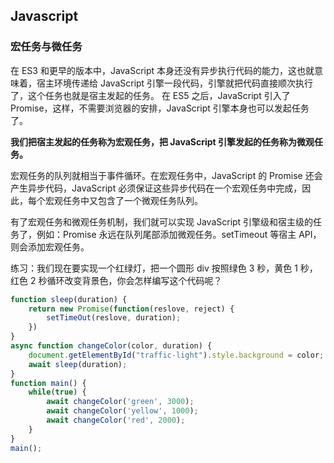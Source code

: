 ## Javascript
### 宏任务与微任务
在 ES3 和更早的版本中，JavaScript 本身还没有异步执行代码的能力，这也就意味着，宿主环境传递给 JavaScript 引擎一段代码，引擎就把代码直接顺次执行了，这个任务也就是宿主发起的任务。 在 ES5 之后，JavaScript 引入了 Promise，这样，不需要浏览器的安排，JavaScript 引擎本身也可以发起任务了。

**我们把宿主发起的任务称为宏观任务，把 JavaScript 引擎发起的任务称为微观任务。**

宏观任务的队列就相当于事件循环。在宏观任务中，JavaScript 的 Promise 还会产生异步代码，JavaScript 必须保证这些异步代码在一个宏观任务中完成，因此，每个宏观任务中又包含了一个微观任务队列。

有了宏观任务和微观任务机制，我们就可以实现 JavaScript 引擎级和宿主级的任务了，例如：Promise 永远在队列尾部添加微观任务。setTimeout 等宿主 API，则会添加宏观任务。

练习：我们现在要实现一个红绿灯，把一个圆形 div 按照绿色 3 秒，黄色 1 秒，红色 2 秒循环改变背景色，你会怎样编写这个代码呢？
```js
function sleep(duration) {
    return new Promise(function(reslove, reject) {
        setTimeOut(reslove, duration);
    })
}
async function changeColor(color, duration) {
    document.getElementById("traffic-light").style.background = color;
    await sleep(duration);
}
function main() {
    while(true) {
        await changeColor('green', 3000);
        await changeColor('yellow', 1000);
        await changeColor('red', 2000);
    }
}
main();
```


